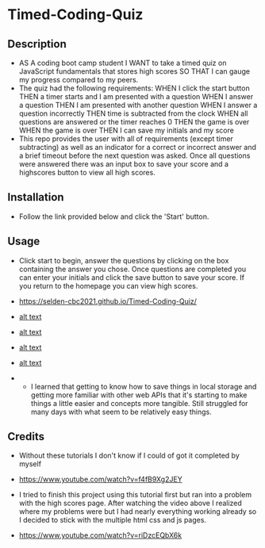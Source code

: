 # Timed-Coding-Quiz
## Description
- AS A coding boot camp student
I WANT to take a timed quiz on JavaScript fundamentals that stores high scores
SO THAT I can gauge my progress compared to my peers. 
- The quiz had the following requirements:
WHEN I click the start button
THEN a timer starts and I am presented with a question
WHEN I answer a question
THEN I am presented with another question
WHEN I answer a question incorrectly
THEN time is subtracted from the clock
WHEN all questions are answered or the timer reaches 0
THEN the game is over
WHEN the game is over
THEN I can save my initials and my score
- This repo provides the user with all of requirements (except timer subtracting) as well as an indicator for a correct or incorrect answer and a brief timeout before the next question was asked. Once all questions were answered there was an input box to save your score and a highscores button to view all high scores. 
## Installation
- Follow the link provided below and click the 'Start' button.
## Usage
- Click start to begin, answer the questions by clicking on the box containing the answer you chose. Once questions are completed you can enter your initials and click the save button to save your score. If you return to the homepage you can view high scores.
- https://selden-cbc2021.github.io/Timed-Coding-Quiz/
- [alt text](assets/images/codequiz1.PNG)
- [alt text](assets/images/codequiz2.PNG)
- [alt text](assets/images/codequiz3.PNG)
- [alt text](assets/images/codequiz4.PNG)

- - I learned that getting to know how to save things in local storage and getting more familiar with other web APIs that it's starting to make things a little easier and concepts more tangible. Still struggled for many days with what seem to be relatively easy things.
## Credits
- Without these tutorials I don't know if I could of got it completed by myself
- https://www.youtube.com/watch?v=f4fB9Xg2JEY

- I tried to finish this project using this tutorial first but ran into a problem with the high scores page. After watching the video above I realized where my problems were but I had nearly everything working already so I decided to stick with the multiple html css and js pages.
- https://www.youtube.com/watch?v=riDzcEQbX6k 

